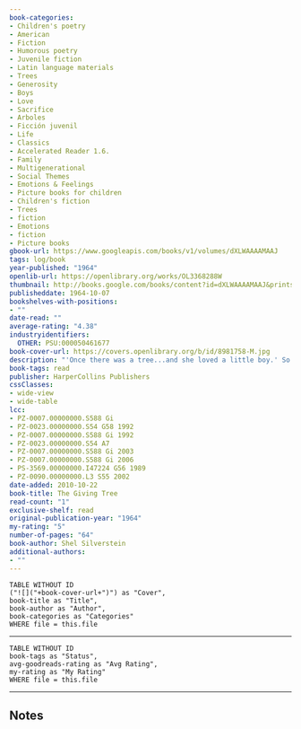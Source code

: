```yaml
---
book-categories:
- Children's poetry
- American
- Fiction
- Humorous poetry
- Juvenile fiction
- Latin language materials
- Trees
- Generosity
- Boys
- Love
- Sacrifice
- Arboles
- Ficción juvenil
- Life
- Classics
- Accelerated Reader 1.6.
- Family
- Multigenerational
- Social Themes
- Emotions & Feelings
- Picture books for children
- Children's fiction
- Trees
- fiction
- Emotions
- fiction
- Picture books
gbook-url: https://www.googleapis.com/books/v1/volumes/dXLWAAAAMAAJ
tags: log/book
year-published: "1964"
openlib-url: https://openlibrary.org/works/OL3368288W
thumbnail: http://books.google.com/books/content?id=dXLWAAAAMAAJ&printsec=frontcover&img=1&zoom=1&source=gbs_api
publisheddate: 1964-10-07
bookshelves-with-positions:
- ""
date-read: ""
average-rating: "4.38"
industryidentifiers:
  OTHER: PSU:000050461677
book-cover-url: https://covers.openlibrary.org/b/id/8981758-M.jpg
description: "'Once there was a tree...and she loved a little boy.' So begins a story of unforgettable perception, beautifully written and illustrated by the gifted and versatile Shel Silverstein. Every day the boy would come to the tree to eat her apples, swing from her branches, or slide down her trunk...and the tree was happy. But as the boy grew older he began to want more from the tree, and the tree gave and gave and gave. This is a tender story, touched with sadness, aglow with consolation. Shel Silverstein has created a moving parable for readers of all ages that offers an affecting interpretation of the gift of giving and a serene acceptance of another's capacity to love in return. Ages 10+"
book-tags: read
publisher: HarperCollins Publishers
cssClasses:
- wide-view
- wide-table
lcc:
- PZ-0007.00000000.S588 Gi
- PZ-0023.00000000.S54 G58 1992
- PZ-0007.00000000.S588 Gi 1992
- PZ-0023.00000000.S54 A7
- PZ-0007.00000000.S588 Gi 2003
- PZ-0007.00000000.S588 Gi 2006
- PS-3569.00000000.I47224 G56 1989
- PZ-0090.00000000.L3 S55 2002
date-added: 2010-10-22
book-title: The Giving Tree
read-count: "1"
exclusive-shelf: read
original-publication-year: "1964"
my-rating: "5"
number-of-pages: "64"
book-author: Shel Silverstein
additional-authors:
- ""
---
```


```dataview
TABLE WITHOUT ID
("![]("+book-cover-url+")") as "Cover",
book-title as "Title",
book-author as "Author",
book-categories as "Categories"
WHERE file = this.file
```
---
```dataview
TABLE WITHOUT ID
book-tags as "Status",
avg-goodreads-rating as "Avg Rating",
my-rating as "My Rating"
WHERE file = this.file
```
---
## Notes


